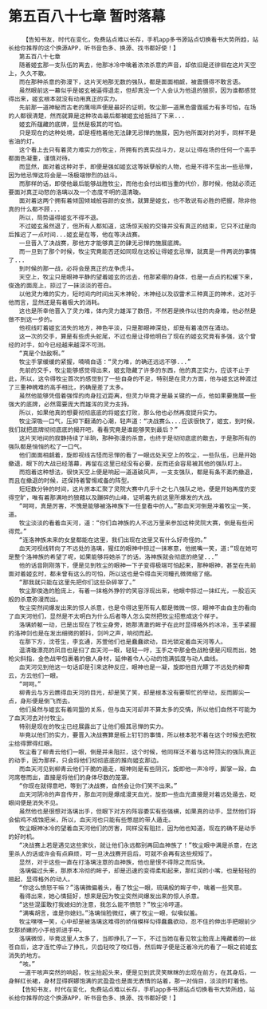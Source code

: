# 第五百八十七章 暂时落幕
        【告知书友，时代在变化，免费站点难以长存，手机app多书源站点切换看书大势所趋，站长给你推荐的这个换源APP，听书音色多、换源、找书都好使！】
       第五百八十七章
       随着姬玄那一支队伍的离去，他那冰冷中噙着浓浓杀意的声音，却依旧是还徘徊在这片天空上，久久不散。
       而在那种杀意的弥漫下，这片天地那无数的强队，都是面面相觑，被震慑得不敢言语。
       虽然眼前这一幕似乎是姬玄被逼得退走，但却真没一个人会认为他退的狼狈，因为谁都感觉得出来，姬玄根本就没有动用真正的实力。
       先前那一道神秘而古老的鹰啼声便是最好的证明，牧尘那一道黑色雷霆威力有多可怕，在场的人都很清楚，然而就算是这种攻击最后都被姬玄给抵挡了下来...
       姬玄所蕴藏的底牌，显然是极其的可怕。
       只是现在的这种处境，却是桎梏着他无法肆无忌惮的施展，因为他所面对的对手，同样不是省油的灯。
       这个看上去只有着灵力难实力的牧尘，所拥有的真实战斗力，足以让得在场的任何一个高手都面色凝重，谨慎对待。
       而显然，面对着这种对手，即便是强如姬玄这等妖孽般的人物，也是不得不生出一些忌惮，因为他忌惮这将会是一场极端惨烈的战斗。
       而那样的话，即使他最后能够战胜牧尘，而他也会付出相当重的代价，那时候，他就必须还要面对真正动怒的洛璃以及一个态度不明的温清璇。
       面对着这两个拥有着倾国倾城般容颜的女孩，就算是姬玄，也不敢说有必胜的把握，除非他真的什么都不顾...
       所以，局势逼得姬玄不得不退。
       不过姬玄虽然退了，但所有人都知道，这场惊天般的交锋并没有真正的结束，它只不过是向后推迟了一点时间...姬玄是在等，他在等决战赛。
       一旦晋入了决战赛，那他方才能够真正的肆无忌惮的施展底牌。
       而一旦到了那个时候，牧尘究竟能否还如同现在这般让得姬玄忌惮，就真是一件两说的事情了...
       到时候的那一战，必将会是真正的龙争虎斗。
       天空上，牧尘只是眼神平静的望着姬玄的远去，他那紧绷的身体，也是一点点的松缓下来，俊逸的面庞上，掠过了一抹淡淡的苍白。
       以他灵力难的实力，短时间内时间出天木神轮，木神经以及驭雷术三种真正的神术，这对于他而言，显然还是有着极大的消耗。
       这也是所幸他晋入了灵力难，体内灵力雄浑了数倍，不然若是换作以往的肉身难，他必然是做不到这一步的。
       他视线盯着姬玄消失的地方，神色平淡，只是那眼神深处，却是有着凌厉在涌动。
       这一次的交手，算是有些虎头蛇尾，不过也是让得他明白了现在的姬玄究竟有多强，这个曾经的对手，如今已经越来越深不可测。
       “真是个劲敌啊。”
       牧尘手掌缓缓的紧握，喃喃自语：“灵力难，的确还远远不够...”
       先前的交手，牧尘能够感觉得出来，姬玄隐藏了许多的东西，他的真正实力，应该不止于此，所以，这令得牧尘首次的感觉到了一些自身的不足，特别是在灵力方面，他与姬玄这种渡过了三重神魄难的高手相比，的确是差了太多。
       虽然他能够凭借着强悍的肉身拉近距离，但灵力毕竟才是最关键的一点，他如果要施展一些强大的底牌，必然需要庞大而雄浑的灵力支持。
       所以，如果他真的想要彻彻底底的将姬玄打败，那么他也必然再度提升实力。
       牧尘深吸一口气，压抑下翻涌的心潮，轻声道：“决战赛么...应该很快了，姬玄，到时候，我们就把底牌彻彻底底的揭开吧，看看究竟是谁能够笑到最后？”
       这片天地间的寂静持续了半晌，那种弥漫的杀意，也终于是彻彻底底的散去，于是那所有的强队都是悄悄的松了一口气。
       他们面面相觑着，旋即视线古怪而忌惮的看了一眼远处天空上的牧尘，一些队伍，已是开始撤退，眼下的大战已经落幕，再留在这里已经没有必要，反而还会容易被其他的强队盯上。
       而抱着这种想法，很快天空上便是响起一道道破风声，一支支强队，都是有条不紊的撤退，而且在撤退的时候，还保持着警惕戒备的阵型。
       短短数分钟的时间，这片原本汇聚了灵院大赛中几乎十之七八强队之地，便是开始再度的变得空旷，唯有着那满地的狼藉以及蹦碎的山峰，证明着先前这里所爆发的大战。
       “呵呵，真是厉害，不愧是能够被洛神族下一任皇看中的人。”那血天河倒是冲着牧尘一笑，道。
       牧尘淡淡的看着血天河，道：“你们血神族的人不远万里来参加这种灵院大赛，倒是有些闲得荒。”
       “连洛神族未来的女皇都能在这里，我们出现在这里又有什么好奇怪的。”
       血天河视线转向了不远处的洛璃，猩红的眼神中掠过一抹寒意，他抿嘴一笑，道:“现在她可是整个洛神族的希望了呢，如果能够将她杀了的话，洛神族就会彻底的绝望...”
       他的话音刚刚落下，便是见到牧尘的眼神一下子变得极端可怕起来，那种眼神，甚至在先前面对着姬玄时，都未曾有这么的可怕，所以这也是令得血天河瞳孔微微缩了缩。
       “那我就只能在这里先把你们这些杂碎宰了。”
       牧尘那俊逸的脸庞上，有着一抹格外狰狞的笑容浮现出来，他眼中掠过一抹红光，一股滔天般的杀意弥漫而出。
       牧尘突然间爆发出来的惊人杀意，也是令得这里所有人都是微微一惊，眼神不由自主的看向了血天河他们，显然是不太明白为什么后者等人怎么突然把牧尘招惹成这个样子。
       洛璃娇躯一动，已是出现在了牧尘身旁，她那清澈的眸子在此时显得格外的冰冷，玉手紧握的洛神剑也是在发出细微的颤抖，剑吟之声，响彻而起。
       在那下方，沈苍生，李玄通，苏萱他们也是蠢蠢欲动，目光锁定着血天河等人。
       温清璇漂亮的凤目也是扫了血天河一眼，轻轻一哼，玉手之中那金色战枪便是闪现而出，她枪尖斜指，金色战甲包裹着的傲人身材，延伸着令人心动的饱满弧度与动人曲线。
       血天河见到他这一句话却是引来这种反应，眼神也是一凝，旋即他目光瞟了不远处的柳青云，方云他们一眼。
       “呵呵。”
       柳青云与方云瞧得血天河的目光，却是笑了笑，却是根本没有要帮忙的举动，反而脚尖一点，身形便是倒飞而去。
       他们虽然与姬玄有着同盟的关系，但与血天河却并不算太多的交情，所以他们自然不可能为了血天河去对付牧尘。
       特别是现在的牧尘已经展露出了让他们极其忌惮的实力。
       毕竟以他们的实力，要晋入决战赛算是板上钉钉的事情，所以根本犯不着在这个时候去把牧尘给得罪得红眼。
       牧尘看了柳青云他们一眼，倒是并未阻拦，这个时候，他同样泛不着与这种顶尖的强队真正的动手，因为那样，只会将他们彻彻底底的推向姬玄那边。
       而血天河见到柳青云他们干脆的遁走，眼神则是有些阴沉，旋即他一声冷哼，脚掌一跺，血河席卷而出，直接是将他们的身体尽数的笼罩。
       “你现在就得意吧，等到了决战赛，自然会让你们笑不出来。”
       血天河阴冷的声音传开，那血河则是爆成漫天血光，旋即一些血光直接是对着远处遁去，眨眼间便是消失不见。
       虽然他也是很想对洛璃出手，但眼下对方的阵容委实有些强横，如果真的动手，显然他们将会偷鸡不成蚀把米，所以，血天河也只能有些憋屈的带人遁走。
       牧尘眼神冰冷的望着血天河他们的厉害，同样没有阻拦，因为他也知道，现在的确不是动手的好时机。
       “决战赛上若是遇见这些家伙，就让他们永远都别再回血神族了！”牧尘眼中满是杀意，在这里杀人的话或许会有点麻烦，可一旦决战赛开启后，可就不会再有这些规矩了。
       显然，对于这些一直在打洛璃注意的血神族，他也是恨不得除之而后快。
       洛璃偏过头来，那原本冷彻的眸子，却是迅速的变得柔和起来，那红润的小嘴，也是轻轻的翘起，显得格外的动人。
       “你这么愤怒干嘛？”洛璃微偏着头，看了牧尘一眼，琉璃般的眸子中，噙着一些笑意。
       看得出来，她心情挺好，想来是因为牧尘突然间爆发出来的惊人杀意。
       “这些混蛋敢打我媳妇的注意，我怎么能不愤怒？”牧尘冷哼道。
       “满嘴胡言，谁是你媳妇。”洛璃俏脸微红，横了牧尘一眼，似嗔似羞。
       牧尘嘿嘿一笑，心中却是被洛璃这难得的娇俏模样勾得蠢蠢欲动，忍不住的伸出手把眼前少女那娇嫩的小手给抓进手中。
       洛璃微惊，毕竟这里人太多了，当即挣扎了一下，不过当她在看见牧尘脸庞上掩藏着的一丝苍白后，这才连忙停止了挣扎，贝齿轻咬了咬红唇，然后眸子便是泛着冷光的看了一眼之前姬玄消失的地方。
       “咳。”
       一道干咳声突然的响起，牧尘抬起头来，便是见到武灵笑眯眯的出现在前方，在其身后，一身鲜红长裙，身材显得婀娜饱满的武盈盈也是面无表情的站着，那一对俏目，淡淡的盯着他。
       【告知书友，时代在变化，免费站点难以长存，手机app多书源站点切换看书大势所趋，站长给你推荐的这个换源APP，听书音色多、换源、找书都好使！】